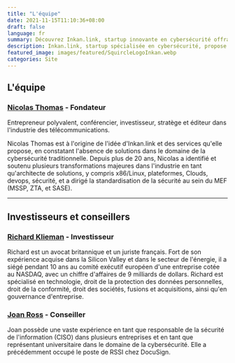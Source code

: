 ```yaml
---
title: "L'équipe"
date: 2021-11-15T11:10:36+08:00
draft: false
language: fr
summary: Découvrez Inkan.link, startup innovante en cybersécurité offrant des services de certification numérique. Équipe d'experts et succès garanti!
description: Inkan.link, startup spécialisée en cybersécurité, propose des services de certification numérique grâce à des attestations chaînées. Découvrez notre équipe d'experts et les solutions innovantes offertes pour protéger vos données et renforcer la confiance en ligne.
featured_image: images/featured/SquircleLogoInkan.webp
categories: Site
---
```


## L'équipe

### [Nicolas Thomas](https://www.linkedin.com/in/nicolasthomasfr/) - Fondateur

Entrepreneur polyvalent, conférencier, investisseur, stratège et éditeur dans l'industrie des télécommunications.

Nicolas Thomas est à l'origine de l'idée d'Inkan.link et des services qu'elle propose, en constatant l'absence de solutions dans le domaine de la cybersécurité traditionnelle. Depuis plus de 20 ans, Nicolas a identifié et soutenu plusieurs transformations majeures dans l'industrie en tant qu'architecte de solutions, y compris x86/Linux, plateformes, Clouds, devops, sécurité, et a dirigé la standardisation de la sécurité au sein du MEF (MSSP, ZTA, et SASE).

***

## Investisseurs et conseillers

### [Richard Klieman](https://fr.linkedin.com/in/richard-klieman-8006b89/fr) - Investisseur

Richard est un avocat britannique et un juriste français. Fort de son expérience acquise dans la Silicon Valley et dans le secteur de l'énergie, il a siégé pendant 10 ans au comité exécutif européen d'une entreprise cotée au NASDAQ, avec un chiffre d'affaires de 9 milliards de dollars. Richard est spécialisé en technologie, droit de la protection des données personnelles, droit de la conformité, droit des sociétés, fusions et acquisitions, ainsi qu'en gouvernance d'entreprise.

### [Joan Ross](https://www.linkedin.com/in/joanross/)  - Conseiller

Joan possède une vaste expérience en tant que responsable de la sécurité de l'information (CISO) dans plusieurs entreprises et en tant que représentant universitaire dans le domaine de la cybersécurité. Elle a précédemment occupé le poste de RSSI chez DocuSign.
